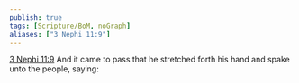 ```yaml
---
publish: true
tags: [Scripture/BoM, noGraph]
aliases: ["3 Nephi 11:9"]
---
```

[3 Nephi 11:9](https://churchofjesuschrist.org/study/scriptures/bofm/3-ne/11?lang=eng&id=p9#p9) And it came to pass that he stretched forth his hand and spake unto the people, saying:
